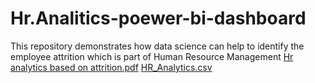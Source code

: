 # Hr.Analitics-poewer-bi-dashboard

This repository demonstrates how data science can help to identify the employee attrition which is part of Human Resource Management
[Hr analytics based on attrition.pdf](https://github.com/user-attachments/files/16335739/Hr.analytics.based.on.attrition.pdf)
[HR_Analytics.csv](https://github.com/user-attachments/files/16335743/HR_Analytics.csv)

